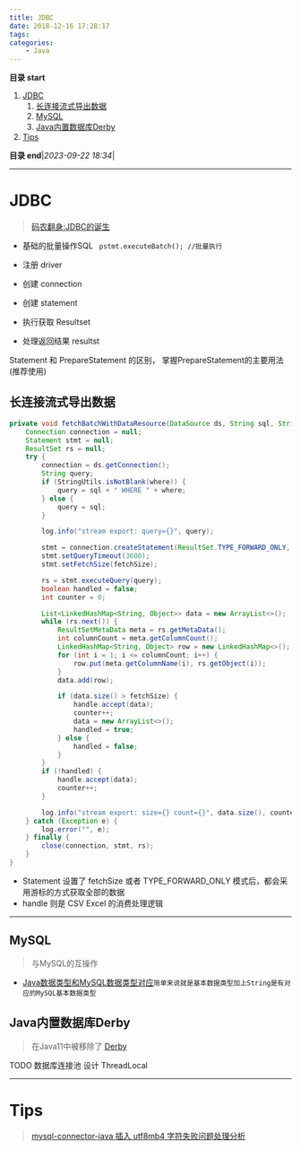 ```yaml
---
title: JDBC
date: 2018-12-16 17:28:17
tags: 
categories: 
    - Java
---
```


**目录 start**

1. [JDBC](#jdbc)
    1. [长连接流式导出数据](#长连接流式导出数据)
    1. [MySQL](#mysql)
    1. [Java内置数据库Derby](#java内置数据库derby)
1. [Tips](#tips)

**目录 end**|_2023-09-22 18:34_|
****************************************
# JDBC
> [码农翻身:JDBC的诞生](https://mp.weixin.qq.com/s?__biz=MzAxOTc0NzExNg==&mid=2665513438&idx=1&sn=2967d595bb7d4ffdd2dacd3ab7501bbd&chksm=80d6799db7a1f08b27dc97650434fb2fc0e2570628945db99d9300a99e52828fd05c42fdb441&scene=21#wechat_redirect)

- 基础的批量操作SQL ` pstmt.executeBatch(); //批量执行`

- 注册 driver
- 创建 connection
- 创建 statement
- 执行获取 Resultset
- 处理返回结果 resultst

Statement 和 PrepareStatement 的区别， 掌握PrepareStatement的主要用法(推荐使用)

## 长连接流式导出数据
```java
private void fetchBatchWithDataResource(DataSource ds, String sql, String where, int fetchSize, Consumer<List<LinkedHashMap<String, Object>>> handle) {
    Connection connection = null;
    Statement stmt = null;
    ResultSet rs = null;
    try {
        connection = ds.getConnection();
        String query;
        if (StringUtils.isNotBlank(where)) {
            query = sql + " WHERE " + where;
        } else {
            query = sql;
        }

        log.info("stream export: query={}", query);

        stmt = connection.createStatement(ResultSet.TYPE_FORWARD_ONLY, ResultSet.CONCUR_READ_ONLY);
        stmt.setQueryTimeout(3600);
        stmt.setFetchSize(fetchSize);

        rs = stmt.executeQuery(query);
        boolean handled = false;
        int counter = 0;

        List<LinkedHashMap<String, Object>> data = new ArrayList<>();
        while (rs.next()) {
            ResultSetMetaData meta = rs.getMetaData();
            int columnCount = meta.getColumnCount();
            LinkedHashMap<String, Object> row = new LinkedHashMap<>();
            for (int i = 1; i <= columnCount; i++) {
                row.put(meta.getColumnName(i), rs.getObject(i));
            }
            data.add(row);

            if (data.size() > fetchSize) {
                handle.accept(data);
                counter++;
                data = new ArrayList<>();
                handled = true;
            } else {
                handled = false;
            }
        }
        if (!handled) {
            handle.accept(data);
            counter++;
        }

        log.info("stream export: size={} count={}", data.size(), counter);
    } catch (Exception e) {
        log.error("", e);
    } finally {
        close(connection, stmt, rs);
    }
}
```
- Statement 设置了 fetchSize 或者 TYPE_FORWARD_ONLY 模式后，都会采用游标的方式获取全部的数据
- handle 则是 CSV Excel 的消费处理逻辑

************************

## MySQL
> 与MySQL的互操作

- [Java数据类型和MySQL数据类型对应](https://dev.mysql.com/doc/connector-j/5.1/en/connector-j-reference-type-conversions.html)`简单来说就是基本数据类型加上String是有对应的MySQL基本数据类型`

## Java内置数据库Derby
> 在Java11中被移除了
> [Derby](http://db.apache.org/derby/derby_comm.html)

TODO 数据库连接池 设计 ThreadLocal

************************

# Tips
> [mysql-connector-java 插入 utf8mb4 字符失败问题处理分析](https://blog.arstercz.com/mysql-connector-java-%e6%8f%92%e5%85%a5-utf8mb4-%e5%ad%97%e7%ac%a6%e5%a4%b1%e8%b4%a5%e9%97%ae%e9%a2%98%e5%a4%84%e7%90%86%e5%88%86%e6%9e%90/)
